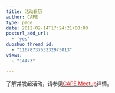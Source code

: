 ```yaml
---
title: 活动日历
author: CAPE
type: page
date: 2012-02-14T17:24:21+00:00
posturl_add_url:
  - 'yes'
duoshuo_thread_id:
  - "1167873763232973013"
views:
  - "14473"

---
```

了解并发起活动，请参见<span style="color: #ff0000;"><a href="http://www.hicape.com/cape-meetup/" target="_blank"><span style="color: #ff0000;">CAPE <span style="color: #ff0000;"><span style="color: #ff0000;">Meetup</span></span></span></a></span>详情。